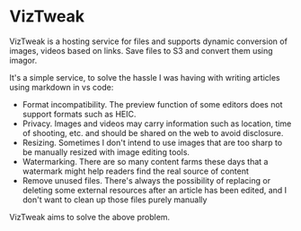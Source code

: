 # VizTweak

VizTweak is a hosting service for files and supports dynamic conversion of images, videos based on links. Save files to S3 and convert them using imagor.

It's a simple service, to solve the hassle I was having with writing articles using markdown in vs code:

- Format incompatibility. The preview function of some editors does not support formats such as HEIC.
- Privacy. Images and videos may carry information such as location, time of shooting, etc. and should be shared on the web to avoid disclosure.
- Resizing. Sometimes I don't intend to use images that are too sharp to be manually resized with image editing tools.
- Watermarking. There are so many content farms these days that a watermark might help readers find the real source of content
- Remove unused files. There's always the possibility of replacing or deleting some external resources after an article has been edited, and I don't want to clean up those files purely manually

VizTweak aims to solve the above problem.
